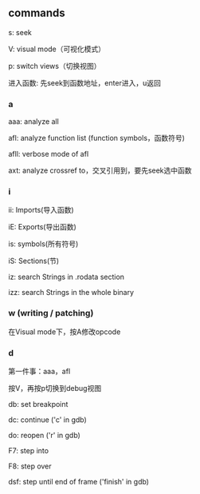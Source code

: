 
## commands

s: seek  

V: visual mode（可视化模式）  

p: switch views（切换视图）  

进入函数: 先seek到函数地址，enter进入，u返回  


### a

aaa: analyze all  

afl: analyze function list (function symbols，函数符号)  

afll: verbose mode of afl  

axt: analyze crossref to，交叉引用到，要先seek选中函数  


### i

ii: Imports(导入函数)  

iE: Exports(导出函数)  

is: symbols(所有符号)  

iS: Sections(节)  

iz: search Strings in .rodata section  

izz: search Strings in the whole binary  


### w (writing / patching)

在Visual mode下，按A修改opcode  


### d

第一件事：aaa，afl  

按V，再按p切换到debug视图  

db: set breakpoint  

dc: continue ('c' in gdb)

do: reopen ('r' in gdb)  

F7: step into  

F8: step over  

dsf: step until end of frame ('finish' in gdb)  
